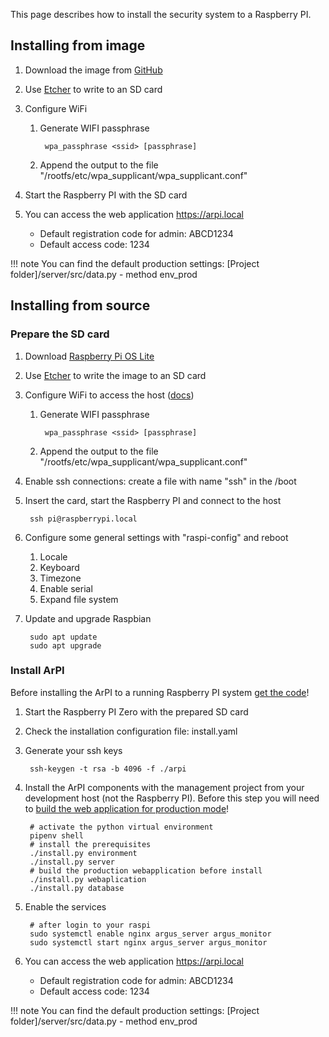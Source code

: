 This page describes how to install the security system to a Raspberry PI.

## Installing from image

1. Download the image from [GitHub](https://github.com/ArPIHomeSecurity/arpi_management/releases/)
2. Use [Etcher](https://www.balena.io/etcher/) to write to an SD card
3. Configure WiFi
    1. Generate WIFI passphrase

            wpa_passphrase <ssid> [passphrase]

    2. Append the output to the file "/rootfs/etc/wpa_supplicant/wpa_supplicant.conf"

4. Start the Raspberry PI with the SD card
5. You can access the web application https://arpi.local
   * Default registration code for admin: ABCD1234
   * Default access code: 1234

!!! note
    You can find the default production settings: [Project folder]/server/src/data.py - method env_prod


## Installing from source

### Prepare the SD card

1. Download [Raspberry Pi OS Lite](https://www.raspberrypi.org/software/operating-systems/)
2. Use [Etcher](https://www.balena.io/etcher/) to write the image to an SD card
3. Configure WiFi to access the host ([docs](https://www.raspberrypi.org/documentation/configuration/wireless/wireless-cli.md))
    1. Generate WIFI passphrase

            wpa_passphrase <ssid> [passphrase]

    2. Append the output to the file "/rootfs/etc/wpa_supplicant/wpa_supplicant.conf"

4. Enable ssh connections: create a file with name "ssh" in the /boot
5. Insert the card, start the Raspberry PI and connect to the host

        ssh pi@raspberrypi.local

6. Configure some general settings with "raspi-config" and reboot
    1. Locale
    2. Keyboard
    3. Timezone
    4. Enable serial
    5. Expand file system
7. Update and upgrade Raspbian

        sudo apt update
        sudo apt upgrade


### Install ArPI

Before installing the ArPI to a running Raspberry PI system [get the code](index.md#getting-the-code-for-local-development)!

1. Start the Raspberry PI Zero with the prepared SD card
2. Check the installation configuration file: install.yaml
3. Generate your ssh keys
   
        ssh-keygen -t rsa -b 4096 -f ./arpi

4. Install the ArPI components with the management project from your development host (not the Raspberry PI). Before this step you will need to [build the web application for production mode](#building-for-production)!

        # activate the python virtual environment
        pipenv shell
        # install the prerequisites
        ./install.py environment
        ./install.py server
        # build the production webapplication before install
        ./install.py webaplication
        ./install.py database

5. Enable the services

        # after login to your raspi
        sudo systemctl enable nginx argus_server argus_monitor
        sudo systemctl start nginx argus_server argus_monitor

6. You can access the web application https://arpi.local
   * Default registration code for admin: ABCD1234
   * Default access code: 1234

!!! note
    You can find the default production settings: [Project folder]/server/src/data.py - method env_prod



